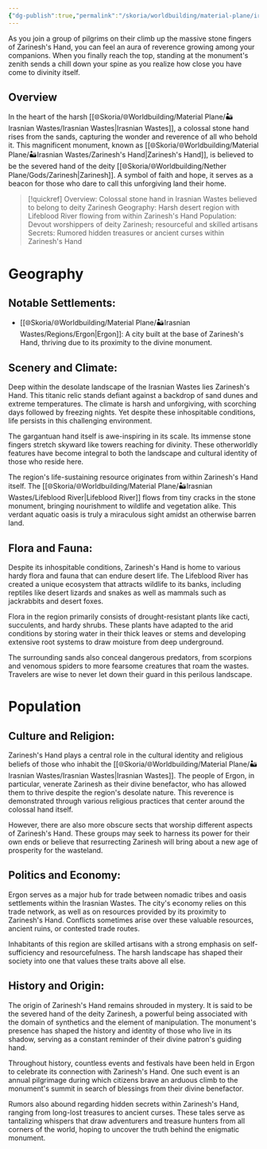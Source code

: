 ```yaml
---
{"dg-publish":true,"permalink":"/skoria/worldbuilding/material-plane/irasnian-wastes/zarinesh-s-hand/","noteIcon":"Region","created":"2023-06-06T00:06:23.946+02:00","updated":"2023-06-08T13:31:39.945+02:00"}
---
```



As you join a group of pilgrims on their climb up the massive stone fingers of Zarinesh's Hand, you can feel an aura of reverence growing among your companions. When you finally reach the top, standing at the monument's zenith sends a chill down your spine as you realize how close you have come to divinity itself.

## Overview

In the heart of the harsh [[🌐Skoria/🌐Worldbuilding/Material Plane/🏜️Irasnian Wastes/Irasnian Wastes\|Irasnian Wastes]], a colossal stone hand rises from the sands, capturing the wonder and reverence of all who behold it. This magnificent monument, known as [[🌐Skoria/🌐Worldbuilding/Material Plane/🏜️Irasnian Wastes/Zarinesh's Hand\|Zarinesh's Hand]], is believed to be the severed hand of the deity [[🌐Skoria/🌐Worldbuilding/Nether Plane/Gods/Zarinesh\|Zarinesh]]. A symbol of faith and hope, it serves as a beacon for those who dare to call this unforgiving land their home.

> [!quickref]
> Overview: Colossal stone hand in Irasnian Wastes believed to belong to deity Zarinesh
> Geography: Harsh desert region with Lifeblood River flowing from within Zarinesh's Hand
> Population: Devout worshippers of deity Zarinesh; resourceful and skilled artisans
> Secrets: Rumored hidden treasures or ancient curses within Zarinesh's Hand


# Geography
## Notable Settlements:
- [[🌐Skoria/🌐Worldbuilding/Material Plane/🏜️Irasnian Wastes/Regions/Ergon\|Ergon]]: A city built at the base of Zarinesh's Hand, thriving due to its proximity to the divine monument.
## Scenery and Climate:
Deep within the desolate landscape of the Irasnian Wastes lies Zarinesh's Hand. This titanic relic stands defiant against a backdrop of sand dunes and extreme temperatures. The climate is harsh and unforgiving, with scorching days followed by freezing nights. Yet despite these inhospitable conditions, life persists in this challenging environment.

The gargantuan hand itself is awe-inspiring in its scale. Its immense stone fingers stretch skyward like towers reaching for divinity. These otherworldly features have become integral to both the landscape and cultural identity of those who reside here.

The region's life-sustaining resource originates from within Zarinesh's Hand itself. The [[🌐Skoria/🌐Worldbuilding/Material Plane/🏜️Irasnian Wastes/Lifeblood River\|Lifeblood River]] flows from tiny cracks in the stone monument, bringing nourishment to wildlife and vegetation alike. This verdant aquatic oasis is truly a miraculous sight amidst an otherwise barren land.

## Flora and Fauna:
Despite its inhospitable conditions, Zarinesh's Hand is home to various hardy flora and fauna that can endure desert life. The Lifeblood River has created a unique ecosystem that attracts wildlife to its banks, including reptiles like desert lizards and snakes as well as mammals such as jackrabbits and desert foxes.

Flora in the region primarily consists of drought-resistant plants like cacti, succulents, and hardy shrubs. These plants have adapted to the arid conditions by storing water in their thick leaves or stems and developing extensive root systems to draw moisture from deep underground.

The surrounding sands also conceal dangerous predators, from scorpions and venomous spiders to more fearsome creatures that roam the wastes. Travelers are wise to never let down their guard in this perilous landscape.

# Population
## Culture and Religion:
Zarinesh's Hand plays a central role in the cultural identity and religious beliefs of those who inhabit the [[🌐Skoria/🌐Worldbuilding/Material Plane/🏜️Irasnian Wastes/Irasnian Wastes\|Irasnian Wastes]]. The people of Ergon, in particular, venerate Zarinesh as their divine benefactor, who has allowed them to thrive despite the region's desolate nature. This reverence is demonstrated through various religious practices that center around the colossal hand itself.

However, there are also more obscure sects that worship different aspects of Zarinesh's Hand. These groups may seek to harness its power for their own ends or believe that resurrecting Zarinesh will bring about a new age of prosperity for the wasteland.

## Politics and Economy:
Ergon serves as a major hub for trade between nomadic tribes and oasis settlements within the Irasnian Wastes. The city's economy relies on this trade network, as well as on resources provided by its proximity to Zarinesh's Hand. Conflicts sometimes arise over these valuable resources, ancient ruins, or contested trade routes.

Inhabitants of this region are skilled artisans with a strong emphasis on self-sufficiency and resourcefulness. The harsh landscape has shaped their society into one that values these traits above all else.

## History and Origin:
The origin of Zarinesh's Hand remains shrouded in mystery. It is said to be the severed hand of the deity Zarinesh, a powerful being associated with the domain of synthetics and the element of manipulation. The monument's presence has shaped the history and identity of those who live in its shadow, serving as a constant reminder of their divine patron's guiding hand.

Throughout history, countless events and festivals have been held in Ergon to celebrate its connection with Zarinesh's Hand. One such event is an annual pilgrimage during which citizens brave an arduous climb to the monument's summit in search of blessings from their divine benefactor.

Rumors also abound regarding hidden secrets within Zarinesh's Hand, ranging from long-lost treasures to ancient curses. These tales serve as tantalizing whispers that draw adventurers and treasure hunters from all corners of the world, hoping to uncover the truth behind the enigmatic monument.
